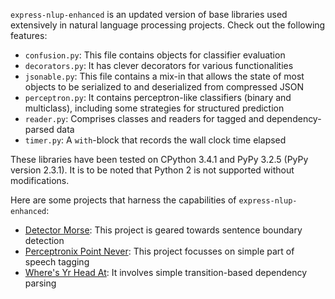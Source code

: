 `express-nlup-enhanced` is an updated version of base libraries used extensively in natural language processing projects. Check out the following features:

* `confusion.py`: This file contains objects for classifier evaluation
* `decorators.py`: It has clever decorators for various functionalities
* `jsonable.py`: This file contains a mix-in that allows the state of most objects to be serialized to and deserialized from compressed JSON
* `perceptron.py`: It contains perceptron-like classifiers (binary and multiclass), including some strategies for structured prediction
* `reader.py`: Comprises classes and readers for tagged and dependency-parsed data
* `timer.py`: A `with`-block that records the wall clock time elapsed

These libraries have been tested on CPython 3.4.1 and PyPy 3.2.5 (PyPy version 2.3.1). It is to be noted that Python 2 is not supported without modifications.

Here are some projects that harness the capabilities of `express-nlup-enhanced`:

* [Detector Morse](http://github.com/ExpressLens/detectormorse): This project is geared towards sentence boundary detection
* [Perceptronix Point Never](http://github.com/ExpressLens/PerceptronixPointNever): This project focusses on simple part of speech tagging
* [Where's Yr Head At](http://github.com/ExpressLens/WheresYrHeadAt): It involves simple transition-based dependency parsing